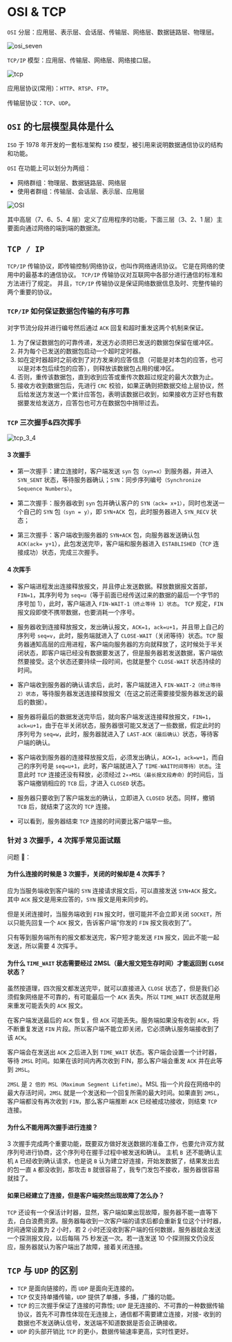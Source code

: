 # OSI & TCP

`OSI` 分层：应用层、表示层、会话层、传输层、网络层、数据链路层、物理层。

![osi_seven](images/osi_seven.png)

`TCP/IP` 模型：应用层、传输层、网络层、网络接口层。

![tcp](images/tcp.png)

应用层协议(常用)：`HTTP`、`RTSP`、`FTP`。

传输层协议：`TCP`、`UDP`。

## `OSI` 的七层模型具体是什么

`ISO` 于 1978 年开发的一套标准架构 `ISO` 模型，被引用来说明数据通信协议的结构和功能。

`OSI` 在功能上可以划分为两组：

- 网络群组：物理层、数据链路层、网络层
- 使用者群组：传输层、会话层、表示层、应用层

![OSI](images/OSI.png)

其中高层（7、6、5、4 层）定义了应用程序的功能，下面三层（3、2、1 层）主要面向通过网络的端到端的数据流。

## `TCP / IP`

`TCP/IP` 传输协议，即传输控制/网络协议，也叫作网络通讯协议。 它是在网络的使用中的最基本的通信协议。 `TCP/IP` 传输协议对互联网中各部分进行通信的标准和方法进行了规定。 并且，`TCP/IP` 传输协议是保证网络数据信息及时、完整传输的两个重要的协议。

### `TCP/IP` 如何保证数据包传输的有序可靠

对字节流分段并进行编号然后通过 `ACK` 回复和超时重发这两个机制来保证。

1. 为了保证数据包的可靠传递，发送方必须把已发送的数据包保留在缓冲区。
2. 并为每个已发送的数据包启动一个超时定时器。
3. 如在定时器超时之前收到了对方发来的应答信息（可能是对本包的应答，也可以是对本包后续包的应答），则释放该数据包占用的缓冲区。
4. 否则，重传该数据包，直到收到应答或重传次数超过规定的最大次数为止。
5. 接收方收到数据包后，先进行 `CRC` 校验，如果正确则把数据交给上层协议，然后给发送方发送一个累计应答包，表明该数据已收到，如果接收方正好也有数据要发给发送方，应答包也可方在数据包中捎带过去。

### `TCP` 三次握手&四次挥手

![tcp_3_4](images/tcp_3_4.jpg)

#### **3 次握手**

- 第一次握手：建立连接时，客户端发送 `syn` 包`（syn=x）`到服务器，并进入 `SYN_SENT` 状态，等待服务器确认；`SYN`：同步序列编号`（Synchronize Sequence Numbers）`。

- 第二次握手：服务器收到 `syn` 包并确认客户的 `SYN（ack= x+1）`，同时也发送一个自己的 `SYN` 包`（syn = y）`，即 `SYN+ACK `包，此时服务器进入 `SYN_RECV` 状态；

- 第三次握手：客户端收到服务器的 `SYN+ACK` 包，向服务器发送确认包 `ACK(ack= y+1`），此包发送完毕，客户端和服务器进入 `ESTABLISHED`（`TCP` 连接成功）状态，完成三次握手。

#### **4 次挥手**

- 客户端进程发出连接释放报文，并且停止发送数据。释放数据报文首部，`FIN=1`，其序列号为 `seq=u`（等于前面已经传送过来的数据的最后一个字节的序号加 1），此时，客户端进入 `FIN-WAIT-1（终止等待 1）状态`。 `TCP` 规定，`FIN` 报文段即使不携带数据，也要消耗一个序号。

- 服务器收到连接释放报文，发出确认报文，`ACK=1`，`ack=u+1`，并且带上自己的序列号 `seq=v`，此时，服务端就进入了 `CLOSE-WAIT`（关闭等待）状态。`TCP` 服务器通知高层的应用进程，客户端向服务器的方向就释放了，这时候处于半关闭状态，即客户端已经没有数据要发送了，但是服务器若发送数据，客户端依然要接受。这个状态还要持续一段时间，也就是整个 `CLOSE-WAIT` 状态持续的时间。

- 客户端收到服务器的确认请求后，此时，客户端就进入 `FIN-WAIT-2（终止等待 2）状态`，等待服务器发送连接释放报文（在这之前还需要接受服务器发送的最 后的数据）。

- 服务器将最后的数据发送完毕后，就向客户端发送连接释放报文，`FIN=1`，`ack=u+1`，由于在半关闭状态，服务器很可能又发送了一些数据，假定此时的序列号为 `seq=w`，此时，服务器就进入了 `LAST-ACK（最后确认）`状态，等待客户端的确认。

- 客户端收到服务器的连接释放报文后，必须发出确认，`ACK=1`，`ack=w+1`，而自己的序列号是 `seq=u+1`，此时，客户端就进入了 `TIME-WAIT时间等待）状态`。注意此时 `TCP` 连接还没有释放，必须经过 `2∗∗MSL（最长报文段寿命）`的时间后，当客户端撤销相应的 `TCB` 后，才进入 `CLOSED` 状态。

- 服务器只要收到了客户端发出的确认，立即进入 `CLOSED` 状态。同样，撤销 `TCB` 后，就结束了这次的 `TCP` 连接。
- 可以看到，服务器结束 `TCP` 连接的时间要比客户端早一些。

### 针对 3 次握手，4 次挥手常见面试题

问题 🙋：

#### **为什么连接的时候是 3 次握手，关闭的时候却是 4 次挥手？**

应为当服务端收到客户端的 `SYN` 连接请求报文后，可以直接发送 `SYN+ACK` 报文。其中 `ACK` 报文是用来应答的，`SYN` 报文是用来同步的。

但是关闭连接时，当服务端收到 `FIN` 报文时，很可能并不会立即关闭 `SOCKET`，所以只能先回复一个 `ACK` 报文，告诉客户端“你发的 `FIN` 报文我收到了”。

只有等到服务端所有的报文都发送完，客户短才能发送 `FIN` 报文，因此不能一起发送，所以需要 4 次挥手。

#### **为什么 `TIME_WAIT` 状态需要经过 2MSL（最大报文短生存时间）才能返回到 `CLOSE` 状态？**

虽然按道理，四次报文都发送完毕，就可以直接进入 `CLOSE` 状态了，但是我们必须假象网络是不可靠的，有可能最后一个 `ACK` 丢失。所以 `TIME_WAIT` 状态就是用来重发可能丢失的 `ACK` 报文。

在客户端发送最后的 `ACK` 恢复，但 `ACK` 可能丢失。服务端如果没有收到 `ACK`，将不断重复发送 `FIN` 片段。所以客户端不能立即关闭，它必须确认服务端接收到了该 `ACK`。

客户端会在发送出 `ACK` 之后进入到 `TIME_WAIT` 状态。客户端会设置一个计时器，等待 `2MSL` 时间。如果在该时间内再次收到 FIN，那么客户端会重发 `ACK` 并在此等到 `2MSL`。

`2MSL` 是 `2 倍的 MSL（Maximum Segment Lifetime）`。MSL 指一个片段在网络中的最大存活时间，`2MSL` 就是一个发送和一个回复所需的最大时间。如果直到 `2MSL`，客户端都没有再次收到 `FIN`，那么客户端推断 `ACK` 已经被成功接收，则结束 `TCP` 连接。

#### **为什么不能用两次握手进行连接？**

3 次握手完成两个重要功能，既要双方做好发送数据的准备工作，也要允许双方就序列号进行协商，这个序列号在握手过程中被发送和确认。
主机 `B `还不能确认主机 `A` 已经收到确认请求，也是说 `B` 认为建立好连接，开始发数据了，结果发出去的包一直 `A` 都没收到，那攻击 `B` 就很容易了，我专门发包不接收，服务器很容易就挂了。

#### **如果已经建立了连接，但是客户端突然出现故障了怎么办？**

`TCP` 还设有一个保活计时器，显然，客户端如果出现故障，服务器不能一直等下去，白白浪费资源。服务器每收到一次客户端的请求后都会重新复位这个计时器，时间通常设置为 2 小时，若 2 小时还没收到客户端的任何数据，服务器就会发送一个探测报文段，以后每隔 75 秒发送一次。若一连发送 10 个探测报文仍没反应，服务器就认为客户端出了故障，接着关闭连接。

## `TCP` 与 `UDP` 的区别

- `TCP` 是面向链接的，而 `UDP` 是面向无连接的。
- `TCP` 仅支持单播传输，`UDP` 提供了单播，多播，广播的功能。
- `TCP` 的三次握手保证了连接的可靠性; `UDP` 是无连接的、不可靠的一种数据传输协议，首先不可靠性体现在无连接上，通信都不需要建立连接，对接- 收到的数据也不发送确认信号，发送端不知道数据是否会正确接收。
- `UDP` 的头部开销比 `TCP` 的更小，数据传输速率更高，实时性更好。
